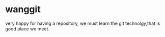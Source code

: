 wanggit
=======

very happy for having a repository,
we must learn the git technolgy,that is good place we meet.
